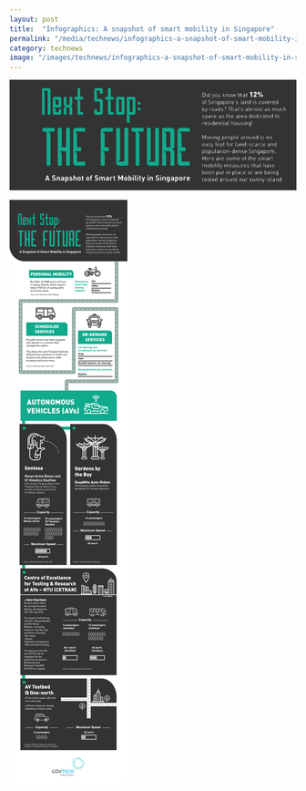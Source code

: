```yaml
---
layout: post
title:  "Infographics: A snapshot of smart mobility in Singapore"
permalink: "/media/technews/infographics-a-snapshot-of-smart-mobility-in-singapore"
category: technews
image: "/images/technews/infographics-a-snapshot-of-smart-mobility-in-singapore-part-1.png"
---
```


![infographics: a snapshot of smart mobility in singapore](/images/technews/infographics-a-snapshot-of-smart-mobility-in-singapore-part-1.png)

![infographics: a snapshot of smart mobility in singapore](/images/technews/infographics-a-snapshot-of-smart-mobility-in-singapore-part-2.png)

